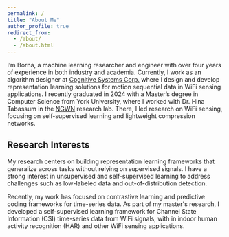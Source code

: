 ```yaml
---
permalink: /
title: "About Me"
author_profile: true
redirect_from: 
  - /about/
  - /about.html
---
```


I’m Borna, a machine learning researcher and engineer with over four years of experience in both industry and academia. Currently, I work as an algorithm designer at [Cognitive Systems Corp.](https://www.cognitivesystems.com/) where I design and develop representation learning solutions for motion sequential data in WiFi sensing applications. I recently graduated in 2024 with a Master’s degree in Computer Science from York University, where I worked with Dr. Hina Tabassum in the [NGWN](https://sites.google.com/view/ngwn-research-lab/home) research lab. There, I led research on WiFi sensing, focusing on self-supervised learning and lightweight compression networks.

## Research Interests
My research centers on building representation learning frameworks that generalize across tasks without relying on supervised signals. I have a strong interest in unsupervised and self-supervised learning to address challenges such as low-labeled data and out-of-distribution detection.

Recently, my work has focused on contrastive learning and predictive coding frameworks for time-series data. As part of my master's research, I developed a self-supervised learning framework for Channel State Information (CSI) time-series data from WiFi signals, with in indoor human activity recognition (HAR) and other WiFi sensing applications.